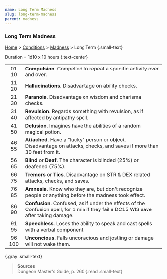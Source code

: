 ```yaml
---
name: Long Term Madness
slug: long-term-madness
parent: madness
---
```

### Long Term Madness
 [Home](dm-operations-center) > [Conditions](conditions) > [Madness](madness)  > Long Term {.small-text}

Duration = 1d10 x 10 hours {.text-center}

|||
|:-----:|---|
| 01 10 | **Compulsion**. Compelled to repeat a specific activity over and over. |
| 11 20 | **Hallucinations**. Disadvantage on ability checks. |
| 21 30 | **Paranoia**. Disadvantage on wisdom and charisma checks.  |
| 31 40 | **Revulsion**. Regards something with revulsion, as if affected by antipathy spell.|
| 41 50 | **Delusion**. Imagines have the abilities of a random magical potion. | 
| 46 55 | **Attached**. Have a "lucky" person or object. Disadvantage on attacks, checks, and saves if more than 30 feet from it. |
| 56 65 | **Blind** or **Deaf**. The character is blinded (25%) or deafened (75%). |
| 66 75 | **Tremors** or **Tics**. Disadvantage on STR & DEX related attacks, checks, and saves. |
| 76 85 | **Amnesia**. Know who they are, but don't recognize people or anything before the madness took effect.   |
| 86 90 | **Confusion**. Confused, as if under the effects of the Confusion spell, for 1 min if they fail a DC15 WIS save after taking damage. |
| 91 95 | **Speechless**. Loses the ability to speak and cast spells with a verbal component. |
| 96 100  | **Unconcious**. Falls unconscious and jostling or damage will not wake them.  |
{.gray .small-text}

> **Sources** <br/>
> Dungeon Master's Guide, p. 260
{.read .small-text}